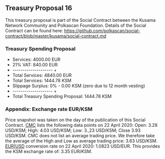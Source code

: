 ## Treasury Proposal 16
This treasury proposal is part of the Social Contract between the Kusama Network Community and Polkascan Foundation.
Details of the Social Contract can be found here: https://github.com/polkascan/social-contract/blob/master/kusama/social-contract.md

### Treasury Spending Proposal
- Services: 4000.00 EUR
- 21% VAT: 840.00 EUR
- -------------------- +
- Total Services: 4840.00 EUR
- Total Services: 1444.78 KSM
- Slippage Surplus: 0% - 0.00 KSM (zero due to 12 month vesting)
- -------------------- +
- Total Treasury Spending Proposal: 1444.78 KSM

### Appendix: Exchange rate EUR/KSM
Price snapshot was taken on the day of the publication of this Social Contract. [CMC](https://coinmarketcap.com/currencies/kusama/historical-data/) lists the following data points on 22 April 2020: Open: 3.28 USD/KSM; High: 4.03 USD/KSM; Low: 3.,23 USD/KSM; Close 3.93 USD/KSM. CMC does not list an average trading price. We therefore take the average of the High and Low as average trading price: 3.63 USD/KSM. [EUR|USD](https://www.exchangerates.org.uk/EUR-USD-22_04_2020-exchange-rate-history.html) conversion rate on 22 April 2020: 1.0823 USD/EUR. This provides the KSM exchange rate of: 3.35 EUR/KSM.
